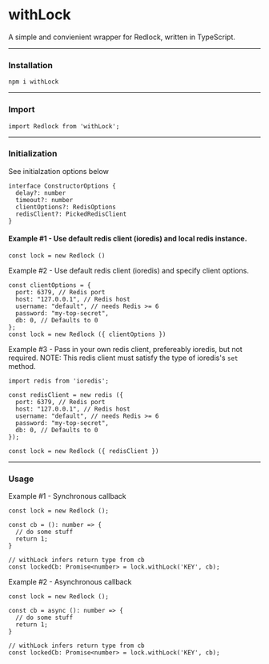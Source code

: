 # withLock

A simple and convienient wrapper for Redlock, written in TypeScript.

---

### Installation
```
npm i withLock
```
---
### Import
```
import Redlock from 'withLock';
```
---
### Initialization
See initialzation options below
```
interface ConstructorOptions {
  delay?: number
  timeout?: number
  clientOptions?: RedisOptions
  redisClient?: PickedRedisClient
}
```


#### Example #1 - Use default redis client (ioredis) and local redis instance.
```
const lock = new Redlock ()
```

Example #2 - Use default redis client (ioredis) and specify client options.
```
const clientOptions = {
  port: 6379, // Redis port
  host: "127.0.0.1", // Redis host
  username: "default", // needs Redis >= 6
  password: "my-top-secret",
  db: 0, // Defaults to 0
};
const lock = new Redlock ({ clientOptions })
```

Example #3 - Pass in your own redis client, prefereably ioredis, but not required.
NOTE: This redis client must satisfy the type of ioredis's `set` method.
```
import redis from 'ioredis';

const redisClient = new redis ({
  port: 6379, // Redis port
  host: "127.0.0.1", // Redis host
  username: "default", // needs Redis >= 6
  password: "my-top-secret",
  db: 0, // Defaults to 0
});

const lock = new Redlock ({ redisClient })
```
---
### Usage
Example #1 - Synchronous callback
```
const lock = new Redlock ();

const cb = (): number => {
  // do some stuff
  return 1;
}

// withLock infers return type from cb
const lockedCb: Promise<number> = lock.withLock('KEY', cb);
```

Example #2 - Asynchronous callback
```
const lock = new Redlock ();

const cb = async (): number => {
  // do some stuff
  return 1;
}

// withLock infers return type from cb
const lockedCb: Promise<number> = lock.withLock('KEY', cb);
```




